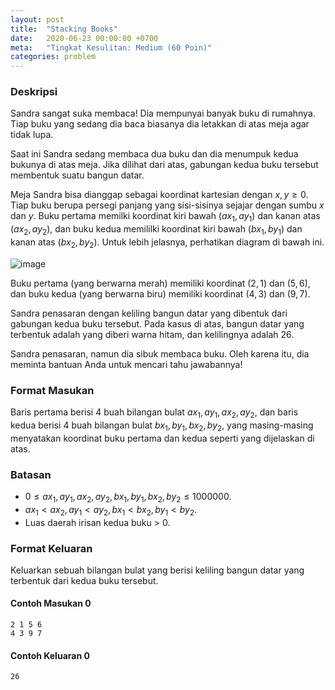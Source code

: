 ```yaml
---
layout: post
title:  "Stacking Books"
date:   2020-06-23 00:00:00 +0700
meta:   "Tingkat Kesulitan: Medium (60 Poin)"
categories: problem
---
```


### Deskripsi

Sandra sangat suka membaca! Dia mempunyai banyak buku di rumahnya. Tiap buku yang sedang dia baca biasanya dia letakkan di atas meja agar tidak lupa.

Saat ini Sandra sedang membaca dua buku dan dia menumpuk kedua bukunya di atas meja. Jika dilihat dari atas, gabungan kedua buku tersebut membentuk suatu bangun datar.

Meja Sandra bisa dianggap sebagai koordinat kartesian dengan $x, y \ge 0$. Tiap buku berupa persegi panjang yang sisi-sisinya sejajar dengan sumbu $x$ dan $y$. Buku pertama memilki koordinat kiri bawah $(ax_1, ay_1)$ dan kanan atas $(ax_2, ay_2)$, dan buku kedua memililki koordinat kiri bawah $(bx_1, by_1)$ dan kanan atas $(bx_2, by_2)$. Untuk lebih jelasnya, perhatikan diagram di bawah ini.

![image](https://s3.amazonaws.com/hr-assets/0/1592391757-3ac0f8d9c5-WhatsAppImage2020-06-17at18.02.24.jpeg)

Buku pertama (yang berwarna merah) memiliki koordinat $(2, 1)$ dan $(5, 6)$, dan buku kedua (yang berwarna biru) memiliki koordinat $(4, 3)$ dan $(9, 7)$.

Sandra penasaran dengan keliling bangun datar yang dibentuk dari gabungan kedua buku tersebut. Pada kasus di atas, bangun datar yang terbentuk adalah yang diberi warna hitam, dan kelilingnya adalah 26.

Sandra penasaran, namun dia sibuk membaca buku. Oleh karena itu, dia meminta bantuan Anda untuk mencari tahu jawabannya!


### Format Masukan

Baris pertama berisi 4 buah bilangan bulat $ax_1, ay_1, ax_2, ay_2$, dan baris kedua berisi 4 buah bilangan bulat $bx_1, by_1, bx_2, by_2$, yang masing-masing menyatakan koordinat buku pertama dan kedua seperti yang dijelaskan di atas.


### Batasan

- $0 \le ax_1, ay_1, ax_2, ay_2, bx_1, by_1, bx_2, by_2 \le 1000000$.
- $ax_1 <  ax_2, ay_1 < ay_2, bx_1 < bx_2, by_1 < by_2$.
- Luas daerah irisan kedua buku > 0.


### Format Keluaran

Keluarkan sebuah bilangan bulat yang berisi keliling bangun datar yang terbentuk dari kedua buku tersebut.

#### Contoh Masukan 0

```
2 1 5 6
4 3 9 7
```


#### Contoh Keluaran 0

```
26
```

